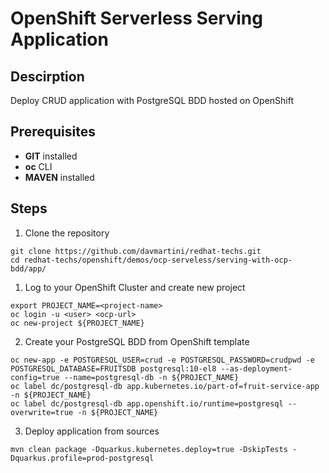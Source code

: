 # OpenShift Serverless Serving Application

## Descirption

Deploy CRUD application with PostgreSQL BDD hosted on OpenShift

## Prerequisites

- **GIT** installed
- **oc** CLI
- **MAVEN** installed

## Steps

1. Clone the repository
```
git clone https://github.com/davmartini/redhat-techs.git
cd redhat-techs/openshift/demos/ocp-serveless/serving-with-ocp-bdd/app/
```

1. Log to your OpenShift Cluster and create new project
```
export PROJECT_NAME=<project-name>
oc login -u <user> <ocp-url>
oc new-project ${PROJECT_NAME}
```

2. Create your PostgreSQL BDD from OpenShift template
```
oc new-app -e POSTGRESQL_USER=crud -e POSTGRESQL_PASSWORD=crudpwd -e POSTGRESQL_DATABASE=FRUITSDB postgresql:10-el8 --as-deployment-config=true --name=postgresql-db -n ${PROJECT_NAME}
oc label dc/postgresql-db app.kubernetes.io/part-of=fruit-service-app -n ${PROJECT_NAME}
oc label dc/postgresql-db app.openshift.io/runtime=postgresql --overwrite=true -n ${PROJECT_NAME}
```

3. Deploy application from sources
```
mvn clean package -Dquarkus.kubernetes.deploy=true -DskipTests -Dquarkus.profile=prod-postgresql
``` 